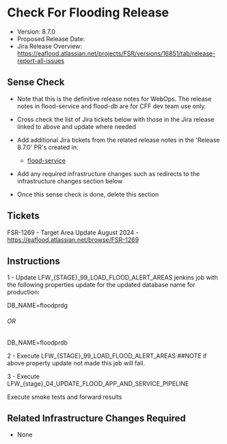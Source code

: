 # Check For Flooding Release

* Version: 8.7.0
* Proposed Release Date: 
* Jira Release Overview: https://eaflood.atlassian.net/projects/FSR/versions/16851/tab/release-report-all-issues

## Sense Check

* Note that this is the definitive release notes for WebOps. The release notes in flood-service and flood-db are for CFF dev team use only.
* Cross check the list of Jira tickets below with those in the Jira release linked to above and update where needed
* Add additional Jira tickets from the related release notes in the 'Release 8.7.0' PR's created in:
  * [flood-service](https://github.com/DEFRA/flood-service)

* Add any required infrastructure changes such as redirects to the infrastructure changes section below
* Once this sense check is done, delete this section

## Tickets

  FSR-1269 - Target Area Update August 2024 - https://eaflood.atlassian.net/browse/FSR-1269


## Instructions


  1 - Update LFW_{STAGE}_99_LOAD_FLOOD_ALERT_AREAS jenkins job with the following properties update for the updated database name for production:

  DB_NAME=floodprdg
  ###### OR ########
  DB_NAME=floodprdb

  2 - Execute LFW_{STAGE}_99_LOAD_FLOOD_ALERT_AREAS  ##NOTE if above property update not made this job will fail.

  3 - Execute LFW_{stage}_04_UPDATE_FLOOD_APP_AND_SERVICE_PIPELINE

Execute smoke tests and forward results

## Related Infrastructure Changes Required

* None
